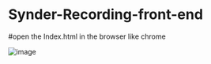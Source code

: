 # Synder-Recording-front-end


#open the Index.html in the browser like chrome

![image](readmegif/synder-recording.gif)



